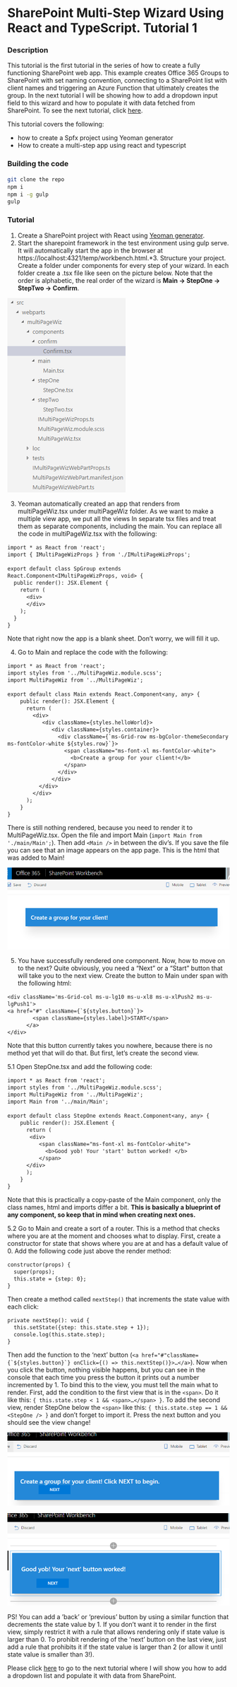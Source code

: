 # SharePoint Multi-Step Wizard Using React and TypeScript. Tutorial 1

### Description

This tutorial is the first tutorial in the series of how to create a fully functioning SharePoint web app. This example creates Office 365 Groups to SharePoint with set naming convention, connecting to a SharePoint list with client names and triggering an Azure Function that ultimately creates the group. In the next tutorial I will be showing how to add a dropdown input field to this wizard and how to populate it with data fetched from SharePoint. To see the next tutorial, click [here](https://github.com/PiiaMiia/Tutorial1-Spfx-MultiStep).

This tutorial covers the following:
- how to create a Spfx project using Yeoman generator
- How to create a multi-step app using react and typescript


### Building the code

```bash
git clone the repo
npm i
npm i -g gulp
gulp
```

### Tutorial

1.	Create a SharePoint project with React using [Yeoman generator](https://dev.office.com/sharepoint/docs/spfx/web-parts/get-started/build-a-hello-world-web-part).
2.	Start the sharepoint framework in the test environment using gulp serve. It will automatically start the app in the browser at https://localhost:4321/temp/workbench.html.*3.	Structure your project. Create a folder under components for every step of your wizard. In each folder create a .tsx file like seen on the picture below. Note that the order is alphabetic, the real order of the wizard is **Main -> StepOne -> StepTwo ->  Confirm**.

![alt text](media/fig1.png "fig1")

3.	Yeoman automatically created an app that renders from multiPageWiz.tsx under multiPageWiz folder. As we want to make a multiple view app, we put all the views In separate tsx files and treat them as separate components, including the main.
You can replace all the code in multiPageWiz.tsx with the following:

```
import * as React from 'react';
import { IMultiPageWizProps } from './IMultiPageWizProps';

export default class SpGroup extends React.Component<IMultiPageWizProps, void> {
  public render(): JSX.Element {
    return (
      <div>
      </div>
    );
  }
}
```

Note that right now the app is a blank sheet. Don’t worry, we will fill it up.

4.	 Go to Main and replace the code with the following:

```
import * as React from 'react';
import styles from '../MultiPageWiz.module.scss';
import MultiPageWiz from '../MultiPageWiz';

export default class Main extends React.Component<any, any> {
    public render(): JSX.Element {
      return (
        <div>
           <div className={styles.helloWorld}>  
              <div className={styles.container}>
                <div className={`ms-Grid-row ms-bgColor-themeSecondary ms-fontColor-white ${styles.row}`}>
                  <span className="ms-font-xl ms-fontColor-white">
                    <b>Create a group for your client!</b>
                  </span>
                </div>
              </div>
          </div>
        </div>
      );
    }
}
```

There is still nothing rendered, because you need to render it to MultiPageWiz.tsx. Open the file and import Main (```import Main from './main/Main';```).
Then add ```<Main />``` in between the div’s.
If you save the file you can see that an image appears on the app page. This is the html that was added to Main!

![alt text](media/fig2.png "fig2")

5.	You have successfully rendered one component. Now, how to move on to the next? Quite obviously, you need a “Next” or a “Start” button that will take you to the next view. Create the button to Main under span with the following html:

```
<div className='ms-Grid-col ms-u-lg10 ms-u-xl8 ms-u-xlPush2 ms-u-lgPush1'>
<a href="#" className={`${styles.button}`}>
      	<span className={styles.label}>START</span>
      </a>
</div>
```

Note that this button currently takes you nowhere, because there is no method yet that will do that. But first, let’s create the second view.

5.1 Open StepOne.tsx and add the following code:

```
import * as React from 'react';
import styles from '../MultiPageWiz.module.scss';
import MultiPageWiz from '../MultiPageWiz';
import Main from '../main/Main';

export default class StepOne extends React.Component<any, any> {
    public render(): JSX.Element {
      return (
       <div>
          <span className="ms-font-xl ms-fontColor-white">
            <b>Good yob! Your 'start' button worked! </b>
          </span>
      </div>
      );
    }
}
```

Note that this is practically a copy-paste of the Main component, only the class names, html and imports differ a bit. **This is basically a blueprint of any component, so keep that in mind when creating next ones.**

5.2 Go to Main and create a sort of a router. This is a method that checks where you are at the moment and chooses what to display. First, create a constructor for state that shows where you are at and has a default value of 0. Add the following code just above the render method:

```
constructor(props) {
  super(props);
  this.state = {step: 0};
}   
```

Then create a method called ```nextStep()``` that increments the state value with each click:

```
private nextStep(): void {
  this.setState({step: this.state.step + 1});
  console.log(this.state.step);
}
```

Then add the function to the ‘next’ button (```<a href="#"className={`${styles.button}`} onClick={() => this.nextStep()}>…</a>```).  Now when you click the button, nothing visible happens, but you can see in the console that each time you press the button it prints out a number incremented by 1. To bind this to the view, you must tell the main what to render. First, add the condition to the first view that is in the ```<span>```. Do it like this: ```{ this.state.step < 1 && <span>…</span> }```. To add the second view, render StepOne below the ```<span>``` like this: ```{ this.state.step == 1 && <StepOne /> }``` and don’t forget to import it. Press the next button and you should see the view change!

![alt text](media/fig3.png "fig3")

![alt text](media/fig4.png "fig4")

PS! You can add a ’back’ or ‘previous’ button by using a similar function that decrements the state value by 1. If you don’t want it to render in the first view, simply restrict it with a rule that allows rendering only if state value is larger than 0. To prohibit rendering of the ‘next’ button on the last view, just add a rule that prohibits it if the state value is larger than 2 (or allow it until state value is smaller than 3!).

Please click [here](https://github.com/PiiaMiia/Tutorial1-Spfx-MultiStep) to go to the next tutorial where I will show you how to add a dropdown list and populate it with data from SharePoint.
